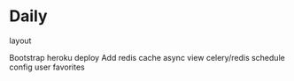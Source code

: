Daily
=========================

layout

Bootstrap heroku
deploy
Add redis cache
async view
celery/redis
schedule config
user
favorites
